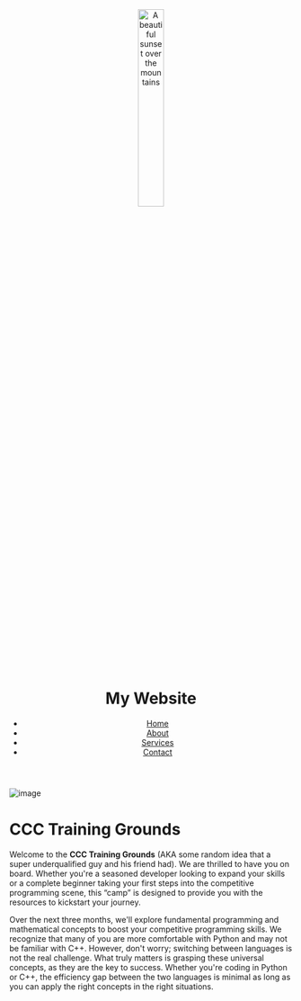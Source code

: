 <!DOCTYPE html>
<head>
    <title>CCC-Training-Grounds</title>
</head>
<body>
    <header>
        <img style="width: 30%" src="example.jpg" alt="A beautiful sunset over the mountains">
        <h1>My Website</h1>
        <nav>
            <ul>
                <li><a href="#">Home</a></li>
                <li><a href="#">About</a></li>
                <li><a href="#">Services</a></li>
                <li><a href="#">Contact</a></li>
            </ul>
        </nav>
    </header>


![image](https://github.com/Davooood90/CCC-Training-Grounds/assets/70912824/7dd4bd61-7767-4063-b8f7-02ba86452173)
# CCC Training Grounds

Welcome to the **CCC Training Grounds** (AKA some random idea that a super underqualified guy and his friend had). We are thrilled to have you on board. Whether you're a seasoned developer looking to expand your skills or a complete beginner taking your first steps into the competitive programming scene, this “camp” is designed to provide you with the resources to kickstart your journey.

Over the next three months, we'll explore fundamental programming and mathematical concepts to boost your competitive programming skills. We recognize that many of you are more comfortable with Python and may not be familiar with C++. However, don't worry; switching between languages is not the real challenge. What truly matters is grasping these universal concepts, as they are the key to success. Whether you're coding in Python or C++, the efficiency gap between the two languages is minimal as long as you can apply the right concepts in the right situations.
